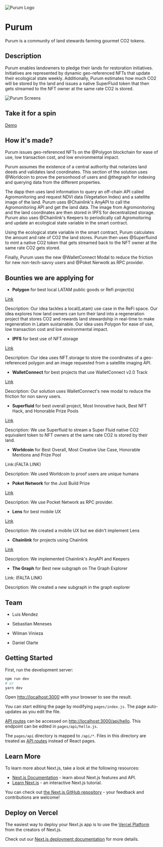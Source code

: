 ![Purum Logo](https://i.postimg.cc/NFRNMrWP/Purum-Logo.png)

# Purum 
Purum is a community of land stewards farming gourmet CO2 tokens. 

## Description 
Purum enables landowners to pledge their lands for restoration initiatives. Initiatives are represented by dynamic geo-referenced NFTs that update their ecological state weekly. Additionally, Purum estimates how much CO2 will be stored by the land and issues a native SuperFluid token that then gets streamed to the NFT owner at the same rate CO2 is stored.

![Purum Screens](https://i.postimg.cc/W305XkX6/Cover.png)

## Take it for a spin

[Demo](https://purum.vercel.app/)

## How it's made?
Purum issues geo-referenced NFTs on the @Polygon blockchain for ease of use, low transaction cost, and low environmental impact.

Purum assumes the existence of a central authority that notarizes land deeds and validates land coordinates. This section of the solution uses @Worldcoin to prove the personhood of users and @thegraph for indexing and querying data from the different properties.

The dapp then uses land information to query an off-chain API called Agromonitoring and request NDVI data (Vegetation Index) and a satellite image of the land. Purum uses @Chainlink's AnyAPI to call the Agromonitoring API and get the land data. The image from Agromonitoring and the land coordinates are then stored in IPFS for decentralized storage. Purum also uses @Chainlink's Keepers to periodically call Agromoitoring and update an ecological state variable in the smart contract.

Using the ecological state variable in the smart contract, Purum calculates the amount and rate of CO2 the land stores. Purum then uses @Superfluind to mint a native CO2 token that gets streamed back to the NFT owner at the same rate CO2 gets stored.

Finally, Purum uses the new @WalletConnect Modal to reduce the friction for new non-tech-savvy users and @Poket Nerwotk as RPC provider.

## Bounties we are applying for

- **Polygon** for best local LATAM public goods or Refi project(s) 

[Link](https://github.com/Purum-ETHBogota/Purum/blob/main/hardhat-purum/contracts/PurumNFT.sol)

Description: Our idea tackles a local(Latam) use case in the ReFi space. Our idea explores how land owners can turn their land into a regeneration project that stores CO2 and rewards land stewardship in real-time to make regeneration in Latam sustainable. Our idea uses Polygon for ease of use, low transaction cost and low environmental impact. 

- **IPFS** for best use of NFT.storage

[Link](https://github.com/Purum-ETHBogota/Purum/blob/main/hardhat-purum/contracts/PurumNFT.sol)

Description: Our idea uses NFT.storage to store the coordinates of a geo-referenced polygon and an image requested from a satellite imaging API.

- **WalletConnect** for best projects that use WalletConnect v2.0 Track

[Link](https://github.com/Purum-ETHBogota/Purum/blob/main/components/ConnectWallet.js)

Description: Our solution uses WalletConnect's new modal to reduce the friction for non savvy users.

- **Superfluid** for best overall project, Most Innovative hack, Best NFT Hack, and Honorable Prize Pools

[Link](https://github.com/Purum-ETHBogota/Purum/blob/main/hardhat-purum/contracts/PurumSuperToken.sol)

Description: We use Superfluid to stream a Super Fluid native CO2 equivalent token to NFT owners at the same rate CO2 is stored by their land. 

- **Worldcoin** for Best Overall, Most Creative Use Case, Honorable Mentions and Prize Pool

Link:(FALTA LINK)

Description: We used Worldcoin to proof users are unique humans

- **Poket Network** for the Just Build Prize

[Link](https://github.com/Purum-ETHBogota/Purum/blob/main/hardhat-purum/hardhat.config.js)

Description: We use Pocket Network as RPC provider. 

- **Lens** for best mobile UX

[Link](https://purum.vercel.app/)

Description: We created a mobile UX but we didn't implement Lens

- **Chainlink** for projects using Chainlink

[Link](https://github.com/Purum-ETHBogota/Purum/blob/main/hardhat-purum/contracts/PurumNFT.sol)

Description: We implemented Chainlink's AnyAPI and Keepers

- **The Graph**  for Best new subgraph on The Graph Explorer

Link: (FALTA LINK)

Description: We created a new subgraph in the graph explorer


## Team
- Luis Mendez

- Sebastian Meneses 

- Wilman Vinieza

- Daniel Olarte



## Getting Started

First, run the development server:

```bash
npm run dev
# or
yarn dev
```

Open [http://localhost:3000](http://localhost:3000) with your browser to see the result.

You can start editing the page by modifying `pages/index.js`. The page auto-updates as you edit the file.

[API routes](https://nextjs.org/docs/api-routes/introduction) can be accessed on [http://localhost:3000/api/hello](http://localhost:3000/api/hello). This endpoint can be edited in `pages/api/hello.js`.

The `pages/api` directory is mapped to `/api/*`. Files in this directory are treated as [API routes](https://nextjs.org/docs/api-routes/introduction) instead of React pages.

## Learn More

To learn more about Next.js, take a look at the following resources:

- [Next.js Documentation](https://nextjs.org/docs) - learn about Next.js features and API.
- [Learn Next.js](https://nextjs.org/learn) - an interactive Next.js tutorial.

You can check out [the Next.js GitHub repository](https://github.com/vercel/next.js/) - your feedback and contributions are welcome!

## Deploy on Vercel

The easiest way to deploy your Next.js app is to use the [Vercel Platform](https://vercel.com/new?utm_medium=default-template&filter=next.js&utm_source=create-next-app&utm_campaign=create-next-app-readme) from the creators of Next.js.

Check out our [Next.js deployment documentation](https://nextjs.org/docs/deployment) for more details.
